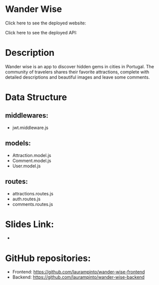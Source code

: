 # Wander Wise

Click here to see the deployed website: 

Click here to see the deployed API: 


# Description

Wander wise is an app to discover hidden gems in cities in Portugal.
The community of travelers shares their favorite attractions, complete with detailed descriptions and beautiful images and leave some comments.


# Data Structure

## middlewares:

- jwt.middleware.js 

## models:

- Attraction.model.js
- Comment.model.js
- User.model.js

## routes:

- attractions.routes.js
- auth.routes.js
- comments.routes.js


# Slides Link:

- 


# GitHub repositories:

- Frontend: https://github.com/laurampinto/wander-wise-frontend
- Backend: https://github.com/laurampinto/wander-wise-backend